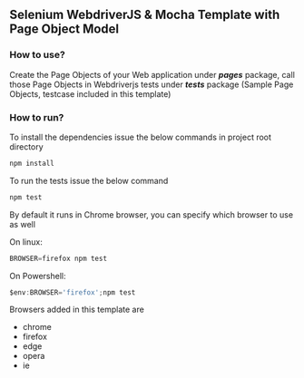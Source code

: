 ## Selenium WebdriverJS & Mocha Template with Page Object Model

### How to use?
Create the Page Objects of your Web application under **_pages_** package, call those Page Objects in Webdriverjs tests under **_tests_** package (Sample Page Objects, testcase included in this template)

### How to run?
To install the dependencies issue the below commands in project root directory
```javascript
npm install
``` 
To run the tests issue the below command
```javascript
npm test
``` 
By default it runs in Chrome browser, you can specify which browser to use as well

On linux:
```javascript
BROWSER=firefox npm test
```

On Powershell:
```javascript
$env:BROWSER='firefox';npm test
```

Browsers added in this template are 
* chrome
* firefox
* edge
* opera
* ie
